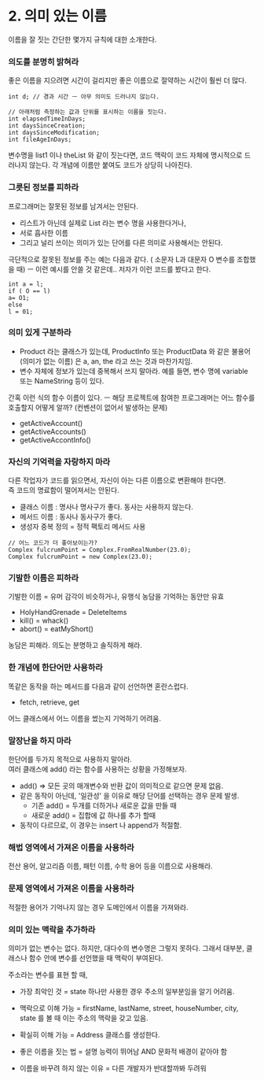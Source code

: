 # 2. 의미 있는 이름

이름을 잘 짓는 간단한 몇가지 규칙에 대한 소개한다.

### 의도를 분명히 밝혀라

좋은 이름을 지으려면 시간이 걸리지만 좋은 이름으로 절약하는 시간이 훨씬 더 많다.

```text
int d; // 경과 시간 ㅡ 아무 의미도 드러나지 않는다.

// 아래처럼 측정하는 값과 단위를 표시하는 이름을 짓는다.
int elapsedTimeInDays;
int daysSinceCreation;
int daysSinceModification;
int fileAgeInDays;
```

변수명을 list1 이나 theList 와 같이 짓는다면, 코드 맥락이 코드 자체에 명시적으로 드러나지 않는다. 각 개념에 이름만 붙여도 코드가 상당히 나아진다.

### 그릇된 정보를 피하라

프로그래머는 잘못된 정보를 남겨서는 안된다.

* 리스트가 아닌데 실제로 List 라는 변수 명을 사용한다거나, 
* 서로 흡사한 이름 
* 그리고 널리 쓰이는 의미가 있는 단어를 다른 의미로 사용해서는 안된다.

극단적으로 잘못된 정보를 주는 예는 다음과 같다. \( 소문자 L과 대문자 O 변수를 조합했을 때\) ㅡ 이런 예시를 안쓸 것 같은데.. 저자가 이런 코드를 봤다고 한다.

```text
int a = l;
if ( O == l)
a= O1;
else
l = 01;
```

### 의미 있게 구분하라

* Product 라는 클래스가 있는데, ProductInfo 또는 ProductData 와 같은 불용어\(의미가 없는 이름\) 은 a, an, the 라고 쓰는 것과 마찬가지임.
* 변수 자체에 정보가 있는데 중복해서 쓰지 말아라. 예를 들면, 변수 명에 variable 또는 NameString 등이 있다.

간혹 이런 식의 함수 이름이 있다. ㅡ 해당 프로젝트에 참여한 프로그래머는 어느 함수를 호출할지 어떻게 알까? \(컨벤션이 없어서 발생하는 문제\)

* getActiveAccount\(\)
* getActiveAccounts\(\)
* getActiveAccontInfo\(\)

### 자신의 기억력을 자랑하지 마라

다른 작업자가 코드를 읽으면서, 자신이 아는 다른 이름으로 변환해야 한다면.  
즉 코드의 명료함이 떨어져서는 안된다.

* 클래스 이름 : 명사나 명사구가 좋다. 동사는 사용하지 않는다.
* 메서드 이름 : 동사나 동사구가 좋다.
* 생성자 중복 정의 = 정적 팩토리 메서드 사용

```text
// 어느 코드가 더 좋아보이는가?
Complex fulcrumPoint = Complex.FromRealNumber(23.0);
Complex fulcrumPoint = new Complex(23.0);
```

### 기발한 이름은 피하라

기발한 이름 = 유머 감각이 비슷하거나, 유행식 농담을 기억하는 동안만 유효

* HolyHandGrenade = DeleteItems
* kill\(\) = whack\(\)
* abort\(\) = eatMyShort\(\)

농담은 피해라. 의도는 분명하고 솔직하게 해라.

### 한 개념에 한단어만 사용하라

똑같은 동작을 하는 메서드를 다음과 같이 선언하면 혼란스럽다.

* fetch, retrieve, get

어느 클래스에서 어느 이름을 썼는지 기억하기 어려움.

### 말장난을 하지 마라

한단어를 두가지 목적으로 사용하지 말아라.  
여러 클래스에 add\(\) 라는 함수를 사용하는 상황을 가정해보자.

* add\(\) =&gt; 모든 곳의 매개변수와 반환 값이 의미적으로 같으면 문제 없음.
* 같은 동작이 아닌데, '일관성' 을 이유로 해당 단어를 선택하는 경우 문제 발생.
  * 기존 add\(\) = 두개를 더하거나 새로운 값을 만들 때
  * 새로운 add\(\) = 집합에 값 하나를 추가 할때
* 동작이 다르므로, 이 경우는 insert 나 append가 적절함.

### 해법 영역에서 가져온 이름을 사용하라

전산 용어, 알고리즘 이름, 패턴 이름, 수학 용어 등을 이름으로 사용해라.

### 문제 영역에서 가져온 이름을 사용하라

적절한 용어가 기억나지 않는 경우 도메인에서 이름을 가져와라.

### 의미 있는 맥락을 추가하라

의미가 없는 변수는 없다. 하지만, 대다수의 변수명은 그렇지 못하다. 그래서 대부분, 클래스나 함수 안에 변수를 선언했을 때 맥락이 부여된다.

주소라는 변수를 표현 할 때,

* 가장 최악인 것 = state 하나만 사용한 경우 주소의 일부분임을 알기 어려움.
* 맥락으로 이해 가능 = firstName, lastName, street, houseNumber, city, state 를 볼 때 이는 주소의 맥락을 갖고 있음.
* 확실히 이해 가능 = Address 클래스를 생성한다.



 

* 좋은 이름을 짓는 법 = 설명 능력이 뛰어남 AND 문화적 배경이 같아야 함
* 이름을 바꾸려 하지 않는 이유 = 다른 개발자가 반대할까봐 두려워

  




